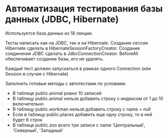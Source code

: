 # Автоматизация тестирования базы данных (JDBC, Hibernate)

Используется база данных из 18 лекции.

Тесты написать как на JDBC, так и на Hibernate. 
Создание сессии Hibernate сделать в HibernateSessionFactoryCreator.
Создание соединения JDBC сделать в JdbcConnectionCreator.
BeforeAll обеспечивает создание базы, его не удалять.

Каждый тест должен запускаться в рамках одного Connection (или Session в случае с Hibernate)

Заполнить готовые методы с автотестами по условиям:

* В таблице public.animal ровно 10 записей
* В таблицу public.animal нельзя добавить строку с индексом от 1 до 10 включительно
* В таблицу public.workman нельзя добавить строку с name = null
* Если в таблицу public.places добавить еще одну строку, то в ней будет 6 строк
* В таблице public.zoo всего три записи с name 'Центральный', 'Северный', 'Западный'
